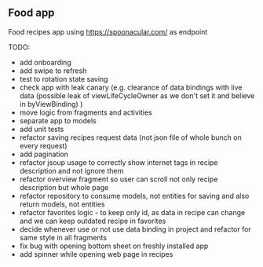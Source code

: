## Food app

Food recipes app using https://spoonacular.com/ as endpoint

TODO:
* add onboarding
* add swipe to refresh
* test to rotation state saving
* check app with leak canary (e.g. clearance of data bindings with live data (possible leak of
  viewLifeCycleOwner as we don't set it and believe in byViewBinding) )
* move logic from fragments and activities
* separate app to models
* add unit tests
* refactor saving recipes request data (not json file of whole bunch on every request)
* add pagination
* refactor jsoup usage to correctly show internet tags in recipe description and not ignore them
* refactor overview fragment so user can scroll not only recipe description but whole page
* refactor repository to consume models, not entities for saving and also return models, not
  entities
* refactor favorites logic - to keep only id, as data in recipe can change and we can keep outdated
  recipe in favorites
* decide whenever use or not use data binding in project and refactor for same style in all
  fragments
* fix bug with opening bottom sheet on freshly installed app
* add spinner while opening web page in recipes